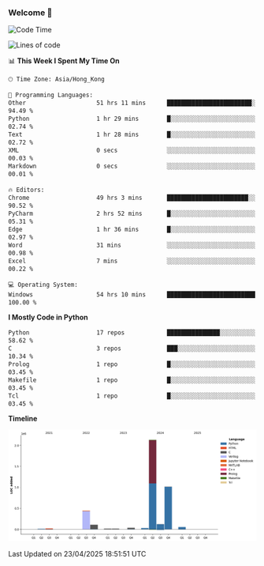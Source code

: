 ### Welcome 👋

<!--START_SECTION:waka-->
![Code Time](http://img.shields.io/badge/Code%20Time-1%2C845%20hrs%2020%20mins-blue)

![Lines of code](https://img.shields.io/badge/From%20Hello%20World%20I%27ve%20Written-4.0%20million%20lines%20of%20code-blue)

📊 **This Week I Spent My Time On** 

```text
🕑︎ Time Zone: Asia/Hong_Kong

💬 Programming Languages: 
Other                    51 hrs 11 mins      ████████████████████████░   94.49 % 
Python                   1 hr 29 mins        █░░░░░░░░░░░░░░░░░░░░░░░░   02.74 % 
Text                     1 hr 28 mins        █░░░░░░░░░░░░░░░░░░░░░░░░   02.72 % 
XML                      0 secs              ░░░░░░░░░░░░░░░░░░░░░░░░░   00.03 % 
Markdown                 0 secs              ░░░░░░░░░░░░░░░░░░░░░░░░░   00.01 % 

🔥 Editors: 
Chrome                   49 hrs 3 mins       ███████████████████████░░   90.52 % 
PyCharm                  2 hrs 52 mins       █░░░░░░░░░░░░░░░░░░░░░░░░   05.31 % 
Edge                     1 hr 36 mins        █░░░░░░░░░░░░░░░░░░░░░░░░   02.97 % 
Word                     31 mins             ░░░░░░░░░░░░░░░░░░░░░░░░░   00.98 % 
Excel                    7 mins              ░░░░░░░░░░░░░░░░░░░░░░░░░   00.22 % 

💻 Operating System: 
Windows                  54 hrs 10 mins      █████████████████████████   100.00 % 
```

**I Mostly Code in Python** 

```text
Python                   17 repos            ███████████████░░░░░░░░░░   58.62 % 
C                        3 repos             ███░░░░░░░░░░░░░░░░░░░░░░   10.34 % 
Prolog                   1 repo              █░░░░░░░░░░░░░░░░░░░░░░░░   03.45 % 
Makefile                 1 repo              █░░░░░░░░░░░░░░░░░░░░░░░░   03.45 % 
Tcl                      1 repo              █░░░░░░░░░░░░░░░░░░░░░░░░   03.45 % 
```



**Timeline**

![Lines of Code chart](https://raw.githubusercontent.com/xhj2501/xhj2501/main/assets/bar_graph.png)


 Last Updated on 23/04/2025 18:51:51 UTC
<!--END_SECTION:waka-->

